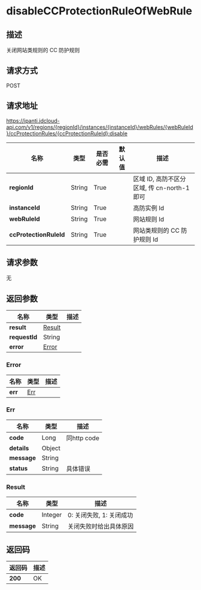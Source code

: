 # disableCCProtectionRuleOfWebRule


## 描述
关闭网站类规则的 CC 防护规则

## 请求方式
POST

## 请求地址
https://ipanti.jdcloud-api.com/v1/regions/{regionId}/instances/{instanceId}/webRules/{webRuleId}/ccProtectionRules/{ccProtectionRuleId}:disable

|名称|类型|是否必需|默认值|描述|
|---|---|---|---|---|
|**regionId**|String|True| |区域 ID, 高防不区分区域, 传 cn-north-1 即可|
|**instanceId**|String|True| |高防实例 Id|
|**webRuleId**|String|True| |网站规则 Id|
|**ccProtectionRuleId**|String|True| |网站类规则的 CC 防护规则 Id|

## 请求参数
无


## 返回参数
|名称|类型|描述|
|---|---|---|
|**result**|[Result](disableccprotectionruleofwebrule#result)| |
|**requestId**|String| |
|**error**|[Error](disableccprotectionruleofwebrule#error)| |

### <div id="error">Error</div>
|名称|类型|描述|
|---|---|---|
|**err**|[Err](disableccprotectionruleofwebrule#err)| |
### <div id="err">Err</div>
|名称|类型|描述|
|---|---|---|
|**code**|Long|同http code|
|**details**|Object| |
|**message**|String| |
|**status**|String|具体错误|
### <div id="result">Result</div>
|名称|类型|描述|
|---|---|---|
|**code**|Integer|0: 关闭失败, 1: 关闭成功|
|**message**|String|关闭失败时给出具体原因|

## 返回码
|返回码|描述|
|---|---|
|**200**|OK|
